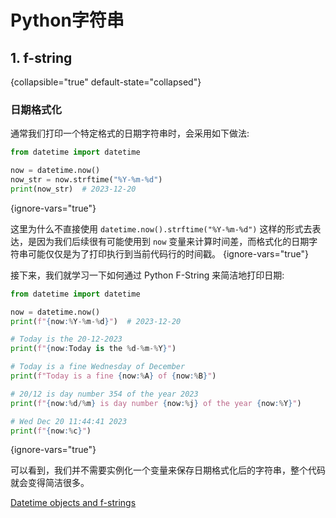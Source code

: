 # Python字符串

<show-structure for="chapter" depth="2"/>

## 1. f-string
{collapsible="true" default-state="collapsed"}

### 日期格式化

通常我们打印一个特定格式的日期字符串时，会采用如下做法:

```Python
from datetime import datetime

now = datetime.now()
now_str = now.strftime("%Y-%m-%d")
print(now_str)  # 2023-12-20
```
{ignore-vars="true"}

这里为什么不直接使用 `datetime.now().strftime("%Y-%m-%d")` 这样的形式去表达，是因为我们后续很有可能使用到 `now` 变量来计算时间差，而格式化的日期字符串可能仅仅是为了打印执行到当前代码行的时间戳。
{ignore-vars="true"}

接下来，我们就学习一下如何通过 Python F-String 来简洁地打印日期:

```Python
from datetime import datetime

now = datetime.now()
print(f"{now:%Y-%m-%d}")  # 2023-12-20

# Today is the 20-12-2023
print(f"{now:Today is the %d-%m-%Y}")

# Today is a fine Wednesday of December
print(f"Today is a fine {now:%A} of {now:%B}")

# 20/12 is day number 354 of the year 2023
print(f"{now:%d/%m} is day number {now:%j} of the year {now:%Y}")

# Wed Dec 20 11:44:41 2023
print(f"{now:%c}")
```
{ignore-vars="true"}

可以看到，我们并不需要实例化一个变量来保存日期格式化后的字符串，整个代码就会变得简洁很多。


<seealso>
<category ref="ref_docs">
    <a href="https://mathspp.com/blog/twitter-threads/datetime-objects-and-f-strings">Datetime objects and f-strings</a>
</category>
</seealso>